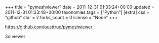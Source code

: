 +++
title = "pymeshviewer"
date = 2011-12-31 01:33:24+00:00
updated = 2011-12-31 01:33:48+00:00
taxonomies.tags = ["Python"]
[extra]
css = "github"
star = 2
forks_count = 0
license = "None"
+++

<https://github.com/ousttrue/pymeshviewer>

3d viewer
